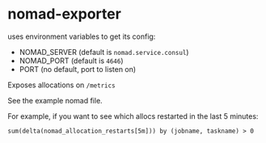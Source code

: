 # nomad-exporter

uses environment variables to get its config:

* NOMAD_SERVER (default is `nomad.service.consul`)
* NOMAD_PORT (default is `4646`)
* PORT (no default, port to listen on)

Exposes allocations on `/metrics`

See the example nomad file.

For example, if you want to see which allocs restarted in the last 5 minutes:

```sum(delta(nomad_allocation_restarts[5m])) by (jobname, taskname) > 0```